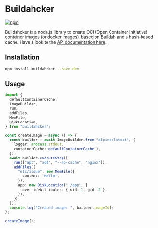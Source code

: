 # Buildahcker

[![npm](https://img.shields.io/npm/v/buildahcker)](https://www.npmjs.com/package/buildahcker)

Buildahcker is a node.js library to create OCI (Open Container Initiative) container images (or docker images), based on [Buildah](https://buildah.io/) and a hash-based cache.
Have a look to the [API documentation here](https://davdiv.github.io/buildahcker/).

## Installation

```bash
npm install buildahcker --save-dev
```

## Usage

```typescript
import {
  defaultContainerCache,
  ImageBuilder,
  run,
  addFiles,
  MemFile,
  DiskLocation,
} from "buildahcker";

const createImage = async () => {
  const builder = await ImageBuilder.from("alpine:latest", {
    logger: process.stdout,
    containerCache: defaultContainerCache(),
  });
  await builder.executeStep([
    run(["apk", "add", "--no-cache", "nginx"]),
    addFiles({
      "etc/issue": new MemFile({
        content: "Hello",
      }),
      app: new DiskLocation("./app", {
        overrideAttributes: { uid: 1, gid: 2 },
      }),
    }),
  ]);
  console.log("Created image: ", builder.imageId);
};

createImage();
```
